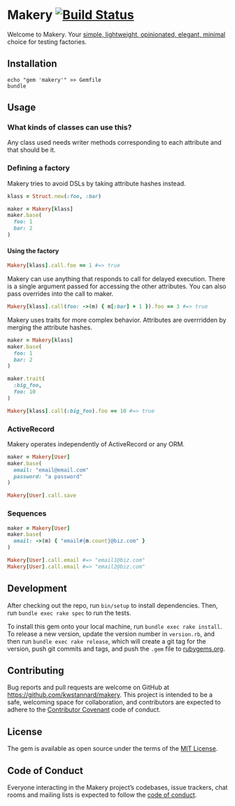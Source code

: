 # Makery [![Build Status](https://travis-ci.org/kwstannard/makery.svg?branch=master)](https://travis-ci.org/kwstannard/makery)

Welcome to Makery. Your [simple, lightweight, opinionated, elegant, minimal](https://programmingisterrible.com/post/65781074112/devils-dictionary-of-programming)
choice for testing factories.

## Installation

```shell
echo "gem 'makery'" >> Gemfile
bundle
```

## Usage

### What kinds of classes can use this?

Any class used needs writer methods corresponding to each attribute and that should be it.

### Defining a factory

Makery tries to avoid DSLs by taking attribute hashes instead.

```ruby
klass = Struct.new(:foo, :bar)

maker = Makery[klass]
maker.base(
  foo: 1
  bar: 2
)
```

#### Using the factory

```ruby
Makery[klass].call.foo == 1 #=> true
```

Makery can use anything that responds to call for delayed execution. There is a
single argument passed for accessing the other attributes. You can also pass
overrides into the call to maker.

```ruby
Makery[klass].call(foo: ->(m) { m[:bar] + 1 }).foo == 3 #=> true
```

Makery uses traits for more complex behavior. Attributes are overrridden by
merging the attribute hashes.

```ruby
maker = Makery[klass]
maker.base(
  foo: 1
  bar: 2
)

maker.trait(
  :big_foo,
  foo: 10
)

Makery[klass].call(:big_foo).foo == 10 #=> true
```

### ActiveRecord

Makery operates independently of ActiveRecord or any ORM.

```ruby
maker = Makery[User]
maker.base(
  email: "email@email.com"
  password: "a password"
)

Makery[User].call.save
```

### Sequences

```ruby
maker = Makery[User]
maker.base(
  email: ->(m) { "email#{m.count}@biz.com" }
)

Makery[User].call.email #=> "email1@biz.com"
Makery[User].call.email #=> "email2@biz.com"
```

## Development

After checking out the repo, run `bin/setup` to install dependencies. Then, run `bundle exec rake spec` to run the tests.

To install this gem onto your local machine, run `bundle exec rake install`. To release a new version, update the version number in `version.rb`, and then run `bundle exec rake release`, which will create a git tag for the version, push git commits and tags, and push the `.gem` file to [rubygems.org](https://rubygems.org).

## Contributing

Bug reports and pull requests are welcome on GitHub at https://github.com/kwstannard/makery. This project is intended to be a safe, welcoming space for collaboration, and contributors are expected to adhere to the [Contributor Covenant](http://contributor-covenant.org) code of conduct.

## License

The gem is available as open source under the terms of the [MIT License](https://opensource.org/licenses/MIT).

## Code of Conduct

Everyone interacting in the Makery project’s codebases, issue trackers, chat rooms and mailing lists is expected to follow the [code of conduct](https://github.com/kwstannard/makery/blob/master/CODE_OF_CONDUCT.md).
